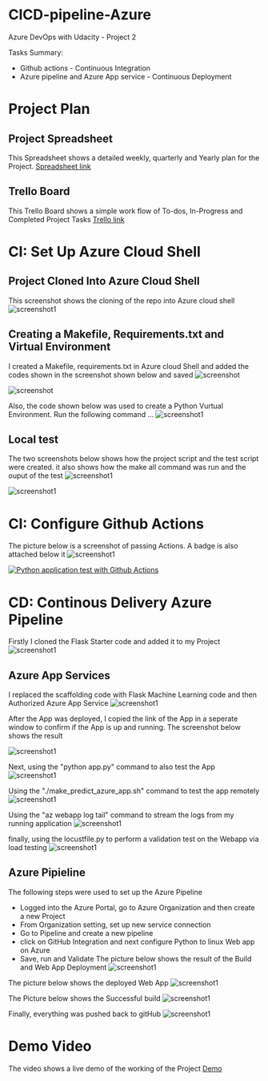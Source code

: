 # CICD-pipeline-Azure
Azure DevOps with Udacity - Project 2

Tasks Summary:
- Github actions - Continuous Integration
- Azure pipeline and Azure App service - Continuous Deployment

# Project Plan
## Project Spreadsheet
This Spreadsheet shows a detailed weekly, quarterly and Yearly plan for the Project.
[Spreadsheet link](https://docs.google.com/spreadsheets/d/1pYLdA0_Y1qFRxfJB1XAqbG9uTMH4bOtcGZQinWYdgek/edit?pli=1#gid=1348135932)
## Trello Board
This Trello Board shows a simple work flow of To-dos, In-Progress and Completed Project Tasks
[Trello link](https://trello.com/b/xpcRdzSP/ci-cd-project)

# CI: Set Up Azure Cloud Shell
## Project Cloned Into Azure Cloud Shell
This screenshot shows the cloning of the repo into Azure cloud shell
![screenshot1](https://github.com/Uchejen/Project2-azure-cloud-shell/blob/main/Screenshots/repo_clone.JPG?raw=true)

## Creating a Makefile, Requirements.txt and Virtual Environment
I created a Makefile, requirements.txt in Azure cloud Shell and added the codes shown in the screenshot shown below and saved
![screenshot](https://github.com/Uchejen/Project2-azure-cloud-shell/blob/main/Screenshots/MAkefile_command.JPG?raw=true)

![screenshot](https://github.com/Uchejen/Project2-azure-cloud-shell/blob/main/Screenshots/Requriements.JPG?raw=true)

Also, the code shown below was used to create a Python Vurtual Environment. Run the following command ...
![screenshot1](https://github.com/Uchejen/Project2-azure-cloud-shell/blob/main/Screenshots/virt_env.JPG?raw=true)


## Local test
The two screenshots below shows how the project script and the test script were created. it also shows how the make all command was run and the ouput of the test
![screenshot1](https://github.com/Uchejen/Project2-azure-cloud-shell/blob/main/Screenshots/Makefile1.JPG?raw=true)

![screenshot1](https://github.com/Uchejen/Project2-azure-cloud-shell/blob/main/Screenshots/Makefile2.JPG?raw=true)

# CI: Configure Github Actions
The picture below is a screenshot of passing Actions. A badge is also attached below it
![screenshot1](https://github.com/Uchejen/Project2-azure-cloud-shell/blob/main/Screenshots/pythonapp.JPG?raw=true)

[![Python application test with Github Actions](https://github.com/Uchejen/Project2-azure-cloud-shell/actions/workflows/pythonapp.yml/badge.svg)](https://github.com/Uchejen/Project2-azure-cloud-shell/actions/workflows/pythonapp.yml)


# CD: Continous Delivery Azure Pipeline
Firstly I cloned the Flask Starter code and added it to my Project
![screenshot1](https://github.com/Uchejen/Project2-azure-cloud-shell/blob/main/Screenshots/Starter_code.JPG?raw=true)

## Azure App Services
I replaced the scaffolding code with Flask Machine Learning code and then Authorized Azure App Service
![screenshot1](https://github.com/Uchejen/Project2-azure-cloud-shell/blob/main/Screenshots/webappdeploy.JPG?raw=true)

After the App was deployed, I copied the link of the App in a seperate window to confirm if the App is up and running. The screenshot below shows the result

![screenshot1](https://github.com/Uchejen/Project2-azure-cloud-shell/blob/main/Screenshots/appworks.JPG?raw=true)

Next, using the "python app.py" command to also test the App
![screenshot1](https://github.com/Uchejen/Project2-azure-cloud-shell/blob/main/Screenshots/pythonapppy.JPG?raw=true)

Using the "./make_predict_azure_app.sh" command to test the app remotely
![screenshot1](https://github.com/Uchejen/Project2-azure-cloud-shell/blob/main/Screenshots/model_loaded.JPG?raw=true)

Using the "az webapp log tail" command to stream the logs from my running application
![screenshot1](https://github.com/Uchejen/Project2-azure-cloud-shell/blob/main/Screenshots/webapp_log_tail.JPG?raw=true)

finally, using the locustfile.py to perform a validation test on the Webapp via load testing
![screenshot1](https://github.com/Uchejen/Project2-azure-cloud-shell/blob/main/Screenshots/locustfile1.JPG?raw=true)


## Azure Pipieline
The following steps were used to set up the Azure Pipeline
- Logged into the Azure Portal, go to Azure Organization and then create a new Project
- From Organization setting, set up new service connection
- Go to Pipeline and create a new pipeline
- click on GitHub Integration and next configure Python to linux Web app on Azure
- Save, run and Validate
The picture below shows the result of the Build and Web App Deployment
![screenshot1](https://github.com/Uchejen/Project2-azure-cloud-shell/blob/main/Screenshots/Azure_pipeline.JPG?raw=true)

The picture below shows the deployed Web App
![screenshot1](https://github.com/Uchejen/Project2-azure-cloud-shell/blob/main/Screenshots/webappdeploy1.JPG?raw=true)

The Picture below shows the Successful build
![screenshot1](https://github.com/Uchejen/Project2-azure-cloud-shell/blob/main/Screenshots/build.JPG?raw=true)

Finally, everything was pushed back to gitHub
![screenshot1](https://github.com/Uchejen/Project2-azure-cloud-shell/blob/main/Screenshots/gitpush.JPG?raw=true)

# Demo Video
The video shows a live demo of the working of the Project
[Demo](https://youtu.be/r6Oxxiq6pDI)


